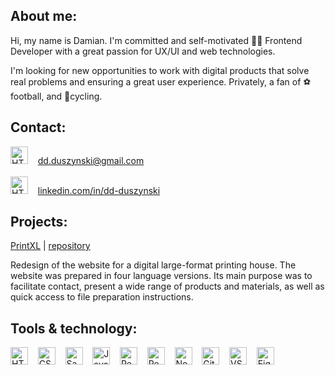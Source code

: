 ## About me:
<p>Hi, my name is Damian. I'm committed and self-motivated 👨‍💻 Frontend Developer with a great passion for UX/UI and web technologies.</p>
<p>I'm looking for new opportunities to work with digital products that solve real problems and ensuring a great user experience. Privately, a fan of ⚽ football, and 🚴cycling.</p>

## Contact: 
<img alt="HTML" title="HTML" src="https://seekicon.com/free-icon-download/envelope-letter_1.svg" height="28"> &nbsp;&nbsp; 
<a href="mailto:dd.duszynski@gmail.com">dd.duszynski@gmail.com</a>
</br></br>
<img alt="HTML" title="HTML" src="https://seekicon.com/free-icon-download/linkedin-option_1.svg" height="28"> &nbsp;&nbsp; 
<a href="https://www.linkedin.com/in/dd-duszynski">linkedin.com/in/dd-duszynski</a>

## Projects:
<a href="https://printxl.pl/" target="_blank">PrintXL</a> | <a href="https://github.com/dd-duszynski/pxlGatsby" target="_blank">repository</a>
<p>Redesign of the website for a digital large-format printing house. The website was prepared in four language versions. Its main purpose was to facilitate contact, present a wide range of products and materials, as well as quick access to file preparation instructions.</p>

## Tools & technology:
<img alt="HTML" title="HTML" src="https://seekicon.com/free-icon-download/html-5_1.svg" height="28"> &nbsp;&nbsp;
<img alt="CSS" title="CSS" src="https://seekicon.com/free-icon-download/css-3_2.svg" height="28"> &nbsp;&nbsp;
<img alt="Sass" title="Sass" src="https://seekicon.com/free-icon-download/sass_4.svg" height="28"> &nbsp;&nbsp;
<img alt="JavaScript" title="JavaScript" src="https://seekicon.com/free-icon-download/javascript_3.svg" height="28"> &nbsp;&nbsp;
<img alt="React" title="React" src="https://seekicon.com/free-icon-download/reactjs_1.svg" height="28"> &nbsp;&nbsp;
<img alt="Redux" title="Redux" src="https://seekicon.com/free-icon-download/redux_2.svg" height="28"> &nbsp;&nbsp;
<img alt="Node.js / Express.js" title="Node.js / Express.js" src="https://seekicon.com/free-icon-download/nodejs_2.svg" height="28"> &nbsp;&nbsp;
<img alt="Git" title="Git" src="https://seekicon.com/free-icon-download/git_6.svg" height="28"> &nbsp;&nbsp;
<img alt="VSC" title="VSC" src="https://seekicon.com/free-icon-download/visual-studio-code_2.svg" height="28"> &nbsp;&nbsp;
<img alt="Figma" title="Figma" src="https://seekicon.com/free-icon-download/figma_5.svg" height="28"> &nbsp;&nbsp;
